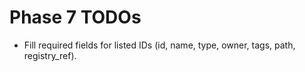 # Phase 7 TODOs
- Fill required fields for listed IDs (id, name, type, owner, tags, path, registry_ref).